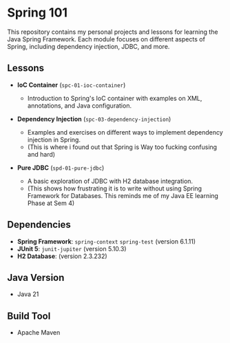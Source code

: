# Spring 101

This repository contains my personal projects and lessons for learning the Java Spring Framework. Each module focuses on different aspects of Spring, including dependency injection, JDBC, and more.

## Lessons

- **IoC Container** (`spc-01-ioc-container`)
  - Introduction to Spring's IoC container with examples on XML, annotations, and Java configuration.

- **Dependency Injection** (`spc-03-dependency-injection`)
  - Examples and exercises on different ways to implement dependency injection in Spring.
  - (This is where i found out that Spring is Way too fucking confusing and hard)

- **Pure JDBC** (`spd-01-pure-jdbc`)
  - A basic exploration of JDBC with H2 database integration.
  - (This shows how frustrating it is to write without using Spring Framework for Databases. This reminds me of my Java EE learning Phase at Sem 4)

## Dependencies

- **Spring Framework**: `spring-context` `spring-test` (version 6.1.11)
- **JUnit 5**: `junit-jupiter` (version 5.10.3)
- **H2 Database**: (version 2.3.232)

## Java Version

- Java 21

## Build Tool

- Apache Maven
